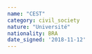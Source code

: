 ```yaml
---
name: "CEST"
category: civil_society
nature: "Université"
nationality: BRA
date_signed: '2018-11-12'
---
```

    